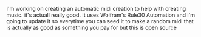 I'm working on creating an automatic midi creation to help with creating music. it's actuall really good. It uses Wolfram's Rule30 Automation and i'm going to update it so everytime you can seed it to make a random midi that is actually as good as something you pay for but this is open source
